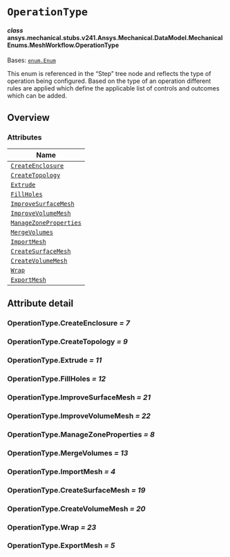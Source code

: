 <!-- vale off -->

<a id="operationtype"></a>

# `OperationType`

<a id="ansys.mechanical.stubs.v241.Ansys.Mechanical.DataModel.MechanicalEnums.MeshWorkflow.OperationType"></a>

#### *class* ansys.mechanical.stubs.v241.Ansys.Mechanical.DataModel.MechanicalEnums.MeshWorkflow.OperationType

Bases: [`enum.Enum`](https://docs.python.org/3/library/enum.html#enum.Enum)

This enum is referenced in the “Step” tree node and reflects the type of operation being configured. Based on the type of an operation different rules are applied which define the applicable list of controls and outcomes which can be added.

<!-- !! processed by numpydoc !! -->

<a id="overview"></a>

## Overview

### Attributes

| Name |
| --------------------------------------------------------------- |
| [`CreateEnclosure`](#OperationType.CreateEnclosure) |
| [`CreateTopology`](#OperationType.CreateTopology) |
| [`Extrude`](#OperationType.Extrude) |
| [`FillHoles`](#OperationType.FillHoles) |
| [`ImproveSurfaceMesh`](#OperationType.ImproveSurfaceMesh) |
| [`ImproveVolumeMesh`](#OperationType.ImproveVolumeMesh) |
| [`ManageZoneProperties`](#OperationType.ManageZoneProperties) |
| [`MergeVolumes`](#OperationType.MergeVolumes) |
| [`ImportMesh`](#OperationType.ImportMesh) |
| [`CreateSurfaceMesh`](#OperationType.CreateSurfaceMesh) |
| [`CreateVolumeMesh`](#OperationType.CreateVolumeMesh) |
| [`Wrap`](#OperationType.Wrap) |
| [`ExportMesh`](#OperationType.ExportMesh) |

<a id="attribute-detail"></a>

## Attribute detail

<a id="OperationType.CreateEnclosure"></a>

### OperationType.CreateEnclosure *= 7*

<a id="OperationType.CreateTopology"></a>

### OperationType.CreateTopology *= 9*

<a id="OperationType.Extrude"></a>

### OperationType.Extrude *= 11*

<a id="OperationType.FillHoles"></a>

### OperationType.FillHoles *= 12*

<a id="OperationType.ImproveSurfaceMesh"></a>

### OperationType.ImproveSurfaceMesh *= 21*

<a id="OperationType.ImproveVolumeMesh"></a>

### OperationType.ImproveVolumeMesh *= 22*

<a id="OperationType.ManageZoneProperties"></a>

### OperationType.ManageZoneProperties *= 8*

<a id="OperationType.MergeVolumes"></a>

### OperationType.MergeVolumes *= 13*

<a id="OperationType.ImportMesh"></a>

### OperationType.ImportMesh *= 4*

<a id="OperationType.CreateSurfaceMesh"></a>

### OperationType.CreateSurfaceMesh *= 19*

<a id="OperationType.CreateVolumeMesh"></a>

### OperationType.CreateVolumeMesh *= 20*

<a id="OperationType.Wrap"></a>

### OperationType.Wrap *= 23*

<a id="OperationType.ExportMesh"></a>

### OperationType.ExportMesh *= 5*

<!-- vale on -->

